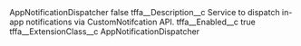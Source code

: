 <?xml version="1.0" encoding="UTF-8"?>
<CustomMetadata xmlns="http://soap.sforce.com/2006/04/metadata" xmlns:xsi="http://www.w3.org/2001/XMLSchema-instance" xmlns:xsd="http://www.w3.org/2001/XMLSchema">
    <label>AppNotificationDispatcher</label>
    <protected>false</protected>
    <values>
        <field>tffa__Description__c</field>
        <value xsi:type="xsd:string">Service to dispatch in-app notifications via CustomNotifcation API.</value>
    </values>
    <values>
        <field>tffa__Enabled__c</field>
        <value xsi:type="xsd:boolean">true</value>
    </values>
    <values>
        <field>tffa__ExtensionClass__c</field>
        <value xsi:type="xsd:string">AppNotificationDispatcher</value>
    </values>
</CustomMetadata>
